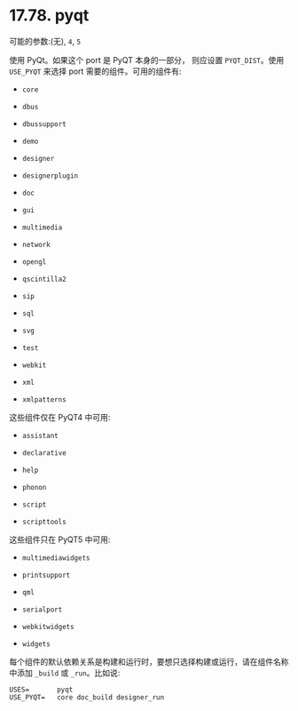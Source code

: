 # 17.78. pyqt

可能的参数:(无), `4`, `5`

使用 PyQt。如果这个 port 是 PyQT 本身的一部分， 则应设置 `PYQT_DIST`。使用 `USE_PYQT` 来选择 port 需要的组件。可用的组件有:

* `core`

* `dbus`

* `dbussupport`

* `demo`

* `designer`

* `designerplugin`

* `doc`

* `gui`

* `multimedia`

* `network`

* `opengl`

* `qscintilla2`

* `sip`

* `sql`

* `svg`

* `test`

* `webkit`

* `xml`

* `xmlpatterns`

这些组件仅在 PyQT4 中可用:

* `assistant`

* `declarative`

* `help`

* `phonon`

* `script`

* `scripttools`

这些组件只在 PyQT5 中可用:

* `multimediawidgets`

* `printsupport`

* `qml`

* `serialport`

* `webkitwidgets`

* `widgets`

每个组件的默认依赖关系是构建和运行时，要想只选择构建或运行，请在组件名称中添加 `_build` 或 `_run`。比如说:

```shell-sessionl
USES=		pyqt
USE_PYQT=	core doc_build designer_run
```

